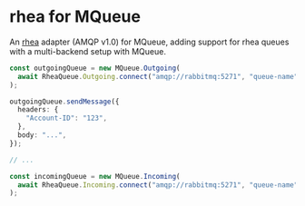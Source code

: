 # rhea for MQueue

An [rhea](https://github.com/amqp/rhea) adapter (AMQP v1.0) for MQueue, adding
support for rhea queues with a multi-backend setup with MQueue.

```ts
const outgoingQueue = new MQueue.Outgoing(
  await RheaQueue.Outgoing.connect("amqp://rabbitmq:5271", "queue-name"),
);

outgoingQueue.sendMessage({
  headers: {
    "Account-ID": "123",
  },
  body: "...",
});

// ...

const incomingQueue = new MQueue.Incoming(
  await RheaQueue.Incoming.connect("amqp://rabbitmq:5271", "queue-name"),
);
```

